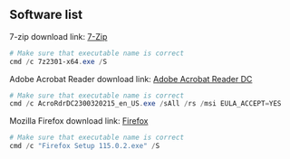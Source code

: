 ## Software list
7-zip download link: [7-Zip](https://7-zip.org/download.html) <br />
```powershell
# Make sure that executable name is correct
cmd /c 7z2301-x64.exe /S
```
Adobe Acrobat Reader download link: [Adobe Acrobat Reader DC](https://get.adobe.com/reader/enterprise/) <br />
```powershell
# Make sure that executable name is correct
cmd /c AcroRdrDC2300320215_en_US.exe /sAll /rs /msi EULA_ACCEPT=YES
```
Mozilla Firefox download link: [Firefox](https://www.mozilla.org/en-US/firefox/all/#product-desktop-release) <br />
```powershell
# Make sure that executable name is correct
cmd /c "Firefox Setup 115.0.2.exe" /S
```
